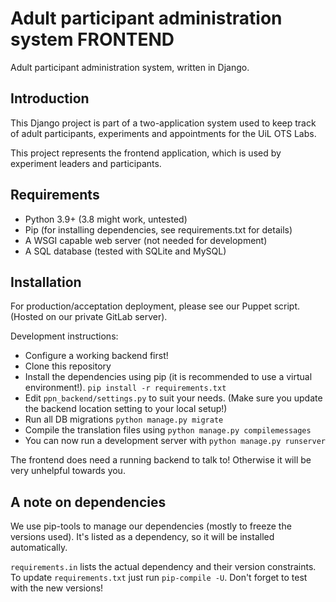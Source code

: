 # Adult participant administration system FRONTEND

Adult participant administration system, written in Django.

## Introduction

This Django project is part of a two-application system used to keep track of 
adult participants, experiments and appointments for the UiL OTS Labs.

This project represents the frontend application, which is used by experiment 
leaders and participants.

## Requirements

* Python 3.9+ (3.8 might work, untested)
* Pip (for installing dependencies, see requirements.txt for details)
* A WSGI capable web server (not needed for development)
* A SQL database (tested with SQLite and MySQL)

## Installation

For production/acceptation deployment, please see our Puppet script. (Hosted on 
our private GitLab server).

Development instructions:
* Configure a working backend first!
* Clone this repository
* Install the dependencies using pip (it is recommended to use a virtual 
  environment!). ``pip install -r requirements.txt``
* Edit ``ppn_backend/settings.py`` to suit your needs. (Make sure you update the 
  backend location setting to your local setup!)
* Run all DB migrations ``python manage.py migrate``
* Compile the translation files using ``python manage.py compilemessages``
* You can now run a development server with ``python manage.py runserver``

The frontend does need a running backend to talk to! Otherwise it will be very 
unhelpful towards you.

## A note on dependencies
We use pip-tools to manage our dependencies (mostly to freeze the versions 
used). It's listed as a dependency, so it will be installed automatically.

``requirements.in`` lists the actual dependency and their version constraints. 
To update ``requirements.txt`` just run ``pip-compile -U``. Don't forget to test 
with the new versions!
